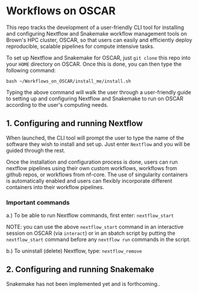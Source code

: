 # Workflows on OSCAR

This repo tracks the development of a user-friendly CLI tool for installing and configuring Nextflow and Snakemake workflow management tools on Brown's HPC 
cluster, OSCAR, so that users can easily and efficiently deploy reproducible, scalable pipelines for compute intensive tasks. 

To set up Nextflow and Snakemake for OSCAR, just `git clone` this repo into your `HOME` directory on OSCAR. Once this is done, you can then type the following command: 

```bash ~/Workflows_on_OSCAR/install_me/install.sh```

Typing the above command will walk the user through a user-friendly guide to setting up and configuring Nextflow and Snakemake to run on OSCAR according to the user's computing needs. 

## 1. Configuring and running Nextflow 

When launched, the CLI tool will prompt the user to type the name of the software they wish to install and set up.  Just enter `Nextflow` and you will be guided through the rest. 

Once the installation and configuration process is done, users can run nextflow pipelines using their own custom workflows, workflows from github repos, 
or workflows from nf-core. The use of singularity containers is automatically enabled and users can flexibly incorporate different containers into their workflow pipelines. 

### Important commands

a.) To be able to run Nextflow commands, first enter: `nextflow_start` 

NOTE: you can use the above `nextflow_start` command in an interactive session on OSCAR (via `interact`) or in an sbatch script by putting the `nextflow_start` command before any `nextflow run` commands in the script. 

b.) To uninstall (delete) Nextflow, type: `nextflow_remove`

## 2. Configuring and running Snakemake

Snakemake has not been implemented yet and is forthcoming..
